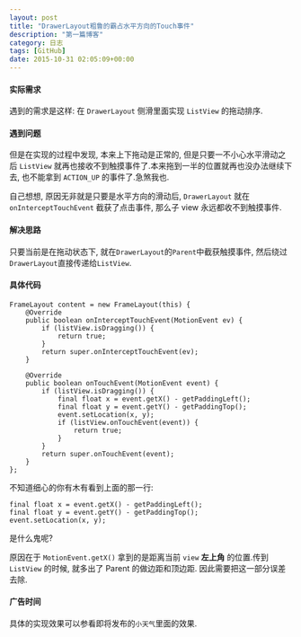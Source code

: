 ```yaml
---
layout: post
title: "DrawerLayout粗鲁的霸占水平方向的Touch事件"
description: "第一篇博客"
category: 日志
tags: [GitHub]
date: 2015-10-31 02:05:09+00:00
---
```


#### 实际需求

遇到的需求是这样: 在 `DrawerLayout` 侧滑里面实现 `ListView` 的拖动排序.

#### 遇到问题

但是在实现的过程中发现, 本来上下拖动是正常的, 但是只要一不小心水平滑动之后 `ListView` 就再也接收不到触摸事件了.本来拖到一半的位置就再也没办法继续下去, 也不能拿到 `ACTION_UP` 的事件了.急煞我也.

自己想想, 原因无非就是只要是水平方向的滑动后, `DrawerLayout` 就在 `onInterceptTouchEvent` 截获了点击事件, 那么子 view 永远都收不到触摸事件.

#### 解决思路

只要当前是在拖动状态下, 就在`DrawerLayout`的`Parent`中截获触摸事件, 然后绕过`DrawerLayout`直接传递给`ListView`.

#### 具体代码

    FrameLayout content = new FrameLayout(this) {
        @Override
        public boolean onInterceptTouchEvent(MotionEvent ev) {
            if (listView.isDragging()) {
                return true;
            }
            return super.onInterceptTouchEvent(ev);
        }

        @Override
        public boolean onTouchEvent(MotionEvent event) {
            if (listView.isDragging()) {
                final float x = event.getX() - getPaddingLeft();
                final float y = event.getY() - getPaddingTop();
                event.setLocation(x, y);
                if (listView.onTouchEvent(event)) {
                    return true;
                }
            }
            return super.onTouchEvent(event);
        }
    };
    
    
不知道细心的你有木有看到上面的那一行:

    final float x = event.getX() - getPaddingLeft();
    final float y = event.getY() - getPaddingTop();
    event.setLocation(x, y);
    
    
是什么鬼呢?

原因在于 `MotionEvent.getX()` 拿到的是距离当前 `view` **左上角** 的位置.传到 `ListView` 的时候, 就多出了 Parent 的做边距和顶边距. 因此需要把这一部分误差去除.

#### 广告时间

具体的实现效果可以参看即将发布的`小天气`里面的效果.